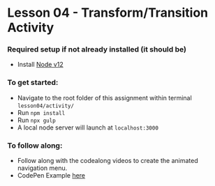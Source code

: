 # Lesson 04 - Transform/Transition Activity

### Required setup if not already installed (it should be)
- Install [Node v12](https://nodejs.org/en/blog/release/v12.22.10/)

### To get started:
-   Navigate to the root folder of this assignment within terminal `lesson04/activity/`
-   Run `npm install`
-   Run `npx gulp`
- 	A local node server will launch at `localhost:3000`

### To follow along:
* Follow along with the codealong videos to create the animated navigation menu.
* CodePen Example [here](https://codepen.io/akatz6/pen/QPRPRj?editors=1100)
